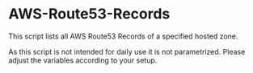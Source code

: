 # AWS-Route53-Records

This script lists all AWS Route53 Records of a specified hosted zone.

As this script is not intended for daily use it is not parametrized. Please adjust the variables according to your setup.
